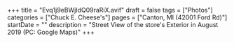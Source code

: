 +++
title = "Evq1j9eBWjIdQ09raRiX.avif"
draft = false
tags = ["Photos"]
categories = ["Chuck E. Cheese's"]
pages = ["Canton, MI (42001 Ford Rd)"]
startDate = ""
description = "Street View of the store's Exterior in August 2019 (PC: Google Maps)"
+++
